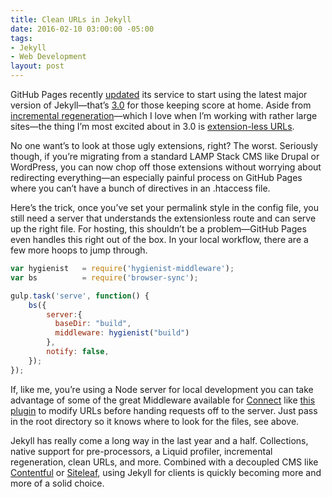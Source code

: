```yaml
---
title: Clean URLs in Jekyll
date: 2016-02-10 03:00:00 -05:00
tags:
- Jekyll
- Web Development
layout: post
---
```


GitHub Pages recently [updated](https://github.com/blog/2100-github-pages-now-faster-and-simpler-with-jekyll-3-0) its service to start using the latest major version of Jekyll—that’s [3.0](http://jekyllrb.com/news/2015/10/26/jekyll-3-0-released/) for those keeping score at home. Aside from [incremental regeneration](http://jekyllrb.com/docs/configuration/)—which I love when I’m working with rather large sites—the thing I’m most excited about in 3.0 is [extension-less URLs](http://jekyllrb.com/docs/permalinks/#extensionless-permalinks).

No one want’s to look at those ugly extensions, right? The worst. Seriously though, if you’re migrating from a standard LAMP Stack CMS like Drupal or WordPress, you can now chop off those extensions without worrying about redirecting everything—an especially painful process on GitHub Pages where you can’t have a bunch of directives in an .htaccess file.

Here’s the trick, once you’ve set your permalink style in the config file, you still need a server that understands the extensionless route and can serve up the right file. For hosting, this shouldn’t be a problem—GitHub Pages even handles this right out of the box. In your local workflow, there are a few more hoops to jump through.

~~~javascript
var hygienist   = require('hygienist-middleware');
var bs          = require('browser-sync');

gulp.task('serve', function() {
    bs({
        server:{
          baseDir: "build",
          middleware: hygienist("build")
        },
        notify: false,
    });
});
~~~

If, like me, you’re using a Node server for local development you can take advantage of some of the great Middleware available for [Connect](https://github.com/senchalabs/connect#readme) like [this plugin](https://www.npmjs.com/package/hygienist-middleware) to modify URLs before handing requests off to the server. Just pass in the root directory so it knows where to look for the files, see above.

Jekyll has really come a long way in the last year and a half. Collections, native support for pre-processors, a Liquid profiler, incremental regeneration, clean URLs, and more. Combined with a decoupled CMS like [Contentful](https://www.contentful.com) or [Siteleaf](http://v2.siteleaf.com), using Jekyll for clients is quickly becoming more and more of a solid choice.
